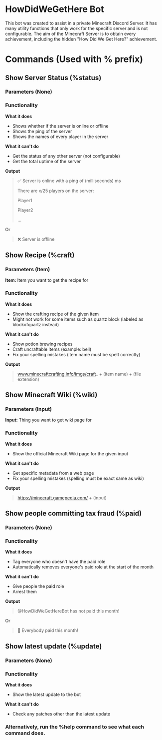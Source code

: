 # HowDidWeGetHere Bot

This bot was created to assist in a private
Minecraft Discord Server. It has many utility
functions that only work for 
the specific server and is not configurable. The aim of 
the Minecraft Server is to obtain every achievement,
including the hidden "How Did We Get Here?" achievement.

# Commands (Used with % prefix)

## Show Server Status (%status)

### Parameters (None)

### Functionality

**What it does**

- Shows whether if the server is online or offline
- Shows the ping of the server
- Shows the names of every player in the server


**What it can't do**

- Get the status of any other server (not configurable)
- Get the total uptime of the server

**Output**
> :white_check_mark: Server is online with a ping of (milliseconds) ms
>
>There are x/25 players on the server:
>
> Player1
>
> Player2
>
> ...

Or 

> :x: Server is offline

## Show Recipe (%craft)

### Parameters (Item)

**Item:** Item you want to get the recipe for

### Functionality

**What it does**

- Show the crafting recipe of the given item
- Might not work for some items such as quartz block 
(labeled as blockofquartz instead)

**What it can't do**

- Show potion brewing recipes
- Craft uncraftable items (example: bell)
- Fix your spelling mistakes (item name must be spelt correctly)

**Output**
> www.minecraftcrafting.info/imgs/craft_ + (item name) + (file extension)

## Show Minecraft Wiki (%wiki)

### Parameters (Input)

**Input:** Thing you want to get wiki page for

### Functionality

**What it does**

- Show the official Minecraft Wiki page for the given input

**What it can't do**

- Get specific metadata from a web page
- Fix your spelling mistakes (spelling must be exact same as wiki)

**Output**
>  https://minecraft.gamepedia.com/ + (input)

## Show people committing tax fraud (%paid)

### Parameters (None)

### Functionality

**What it does**

- Tag everyone who doesn't have the paid role
- Automatically removes everyone's paid role at the start of the month

**What it can't do**

- Give people the paid role
- Arrest them

**Output**
> @HowDidWeGetHereBot has not paid this month!

Or

> :tada: Everybody paid this month!

## Show latest update (%update)

### Parameters (None)

### Functionality

**What it does**

- Show the latest update to the bot

**What it can't do**

- Check any patches other than the latest update


### Alternatively, run the %help command to see what each command does.